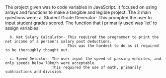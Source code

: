 The project given was to code variables in JavaScript.
It focused on using arrays and functions to make a tangible and legible project.
The 3 main questions were:
      a. Student Grade Generator- This prompted the user to input student grades scored. 
                                  The function that I primarily used was 'let' to assign variables.
                                  
      b. Net Salary Calculator- This required the programmer to print the net income of a person's salary post deductions.
                                This was the hardest to do as it required to be thoroughly thought out.
        
      c. Speed Detector- The user input the speed of passing vehicles, and only speeds below 70km/h were acceptable.
                         This required the use of math, primarily subtractions and division.
